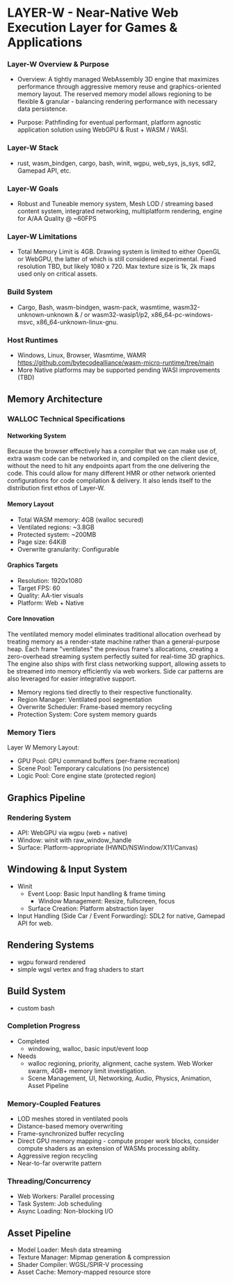 # LAYER-W - Near-Native Web Execution Layer for Games & Applications

### Layer-W Overview & Purpose

- Overview: A tightly managed WebAssembly 3D engine that maximizes performance through aggressive memory reuse and graphics-oriented memory layout. The reserved memory model allows regioning to be flexible & granular - balancing rendering performance with necessary data persistence.

- Purpose: Pathfinding for eventual performant, platform agnostic application solution using WebGPU & Rust + WASM / WASI.

### Layer-W Stack

- rust, wasm_bindgen, cargo, bash, winit, wgpu, web_sys, js_sys, sdl2, Gamepad API, etc.

### Layer-W Goals

- Robust and Tuneable memory system, Mesh LOD / streaming based content system, integrated networking, multiplatform rendering, engine for A/AA Quality @ ~60FPS

### Layer-W Limitations

- Total Memory Limit is 4GB. Drawing system is limited to either OpenGL or WebGPU, the latter of which is still considered experimental. Fixed resolution TBD, but likely 1080 x 720. Max texture size is 1k, 2k maps used only on critical assets.

### Build System

- Cargo, Bash, wasm-bindgen, wasm-pack, wasmtime, wasm32-unknown-unknown & / or wasm32-wasip1/p2, x86_64-pc-windows-msvc, x86_64-unknown-linux-gnu.

### Host Runtimes

- Windows, Linux, Browser, Wasmtime, WAMR https://github.com/bytecodealliance/wasm-micro-runtime/tree/main
- More Native platforms may be supported pending WASI improvements (TBD)

## Memory Architecture

### WALLOC Technical Specifications

#### Networking System

Because the browser effectively has a compiler that we can make use of, extra wasm code can be networked in, and compiled
on the client device, without the need to hit any endpoints apart from the one delivering the code. This could allow for many
different HMR or other network oriented configurations for code compilation & delivery. It also lends itself to the distribution
first ethos of Layer-W.

#### Memory Layout

- Total WASM memory: 4GB (walloc secured)
- Ventilated regions: ~3.8GB
- Protected system: ~200MB
- Page size: 64KiB
- Overwrite granularity: Configurable

#### Graphics Targets

- Resolution: 1920x1080
- Target FPS: 60
- Quality: AA-tier visuals
- Platform: Web + Native

#### Core Innovation

The ventilated memory model eliminates traditional allocation overhead by treating memory as a render-state machine rather than a general-purpose heap. Each frame "ventilates" the previous frame's allocations, creating a zero-overhead streaming system perfectly suited for real-time 3D graphics. The engine also ships with first class networking support, allowing assets to be streamed into memory efficiently via web workers. Side car patterns are also leveraged for easier integrative support.

- Memory regions tied directly to their respective functionality.
- Region Manager: Ventilated pool segmentation
- Overwrite Scheduler: Frame-based memory recycling
- Protection System: Core system memory guards

### Memory Tiers

Layer W Memory Layout:

- GPU Pool: GPU command buffers (per-frame recreation)
- Scene Pool: Temporary calculations (no persistence)
- Logic Pool: Core engine state (protected region)

## Graphics Pipeline

### Rendering System

- API: WebGPU via wgpu (web + native)
- Window: winit with raw_window_handle
- Surface: Platform-appropriate (HWND/NSWindow/X11/Canvas)

## Windowing & Input System

- Winit
  - Event Loop: Basic Input handling & frame timing
    - Window Management: Resize, fullscreen, focus
  - Surface Creation: Platform abstraction layer
- Input Handling (Side Car / Event Forwarding): SDL2 for native, Gamepad API for web.

## Rendering Systems

- wgpu forward rendered
- simple wgsl vertex and frag shaders to start

## Build System

- custom bash

### Completion Progress

- Completed
  - windowing, walloc, basic input/event loop
- Needs
  - walloc regioning, priority, alignment, cache system. Web Worker swarm, 4GB+ memory limit investigation.
  - Scene Management, UI, Networking, Audio, Physics, Animation, Asset Pipeline

### Memory-Coupled Features

- LOD meshes stored in ventilated pools
- Distance-based memory overwriting
- Frame-synchronized buffer recycling
- Direct GPU memory mapping - compute proper work blocks, consider compute shaders as an extension of WASMs processing ability.
- Aggressive region recycling
- Near-to-far overwrite pattern

### Threading/Concurrency

- Web Workers: Parallel processing
- Task System: Job scheduling
- Async Loading: Non-blocking I/O

## Asset Pipeline

- Model Loader: Mesh data streaming
- Texture Manager: Mipmap generation & compression
- Shader Compiler: WGSL/SPIR-V processing
- Asset Cache: Memory-mapped resource store
